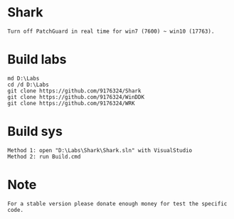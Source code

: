 # Shark
	Turn off PatchGuard in real time for win7 (7600) ~ win10 (17763).

# Build labs
    md D:\Labs
    cd /d D:\Labs
    git clone https://github.com/9176324/Shark
    git clone https://github.com/9176324/WinDDK
    git clone https://github.com/9176324/WRK
    
# Build sys
    Method 1: open "D:\Labs\Shark\Shark.sln" with VisualStudio
    Method 2: run Build.cmd
	
# Note
	For a stable version please donate enough money for test the specific code.
	
